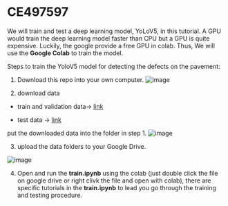 # CE497597

We will train and test a deep learning model, YoLoV5, in this tutorial. A GPU would train the deep learning model faster than CPU but a GPU is quite expensive. Luckily, the google provide a free GPU in colab. Thus, We will use the **Google Colab** to train the model.


Steps to train the YoloV5 model for detecting the defects on the pavement:

1. Download this repo into your own computer.
![image](https://user-images.githubusercontent.com/95270677/218224154-b6b32c9d-ddd4-4038-9da2-563786d6322f.png)

2. download data

- train and validation data-> [link](https://drive.google.com/drive/folders/1gIIXfp-jqrDGA_VtqPlmXYdK4JlS0DRI?usp=sharing)

- test data ->  [link](https://drive.google.com/drive/folders/1pWsD3-THK2N5V44OhP_7LUl_T5l4G1xX?usp=sharing)

put the downloaded data into the folder in step 1.
![image](https://user-images.githubusercontent.com/95270677/218224554-9fd88f78-5dc2-4268-bde5-176476fec771.png)

3. upload the data folders to your Google Drive.

![image](https://user-images.githubusercontent.com/95270677/218227398-4c47f241-1f8f-40e5-ad5c-c8e12a8092eb.png)


4. Open and run the **train.ipynb** using the colab (just double click the file on google drive or right clivk the file and open with colab), there are specific tutorials in the **train.ipynb** to lead you go through the training and testing procedure.
